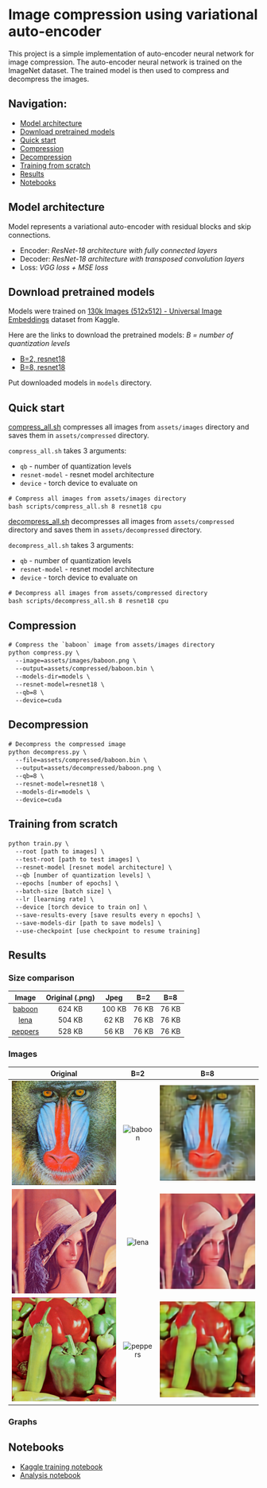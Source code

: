 # Image compression using variational auto-encoder

This project is a simple implementation of auto-encoder neural network for image compression.
The auto-encoder neural network is trained on the ImageNet dataset. The trained model is then used to compress and
decompress the images.

## Navigation:

* [Model architecture](#model-architecture)
* [Download pretrained models](#download-pretrained-models)
* [Quick start](#quick-start)
* [Compression](#compression)
* [Decompression](#decompression)
* [Training from scratch](#training-from-scratch)
* [Results](#results)
* [Notebooks](#notebooks)

## Model architecture

Model represents a variational auto-encoder with residual blocks and skip connections.

* Encoder: _ResNet-18 architecture with fully connected layers_
* Decoder: _ResNet-18 architecture with transposed convolution layers_
* Loss: _VGG loss + MSE loss_

## Download pretrained models

Models were trained on [130k Images (512x512) - Universal Image Embeddings](https://www.kaggle.com/datasets/rhtsingh/130k-images-512x512-universal-image-embeddings) dataset from Kaggle.

Here are the links to download the pretrained models:
_B = number of quantization levels_

* [B=2, resnet18](https://drive.google.com/drive/folders/1FaeWzeRW3BMqqZwGsHUjhf7PuAOsiY6E?usp=sharing)
* [B=8, resnet18](https://drive.google.com/drive/folders/1fYDc0e43cUR7xsIYatpz8fdJ_6KMJmSs?usp=sharing)

Put downloaded models in `models` directory.

## Quick start

[compress_all.sh](scripts/compress_all.sh) compresses all images from `assets/images` directory and saves them
in `assets/compressed` directory.

`compress_all.sh` takes 3 arguments:

* `qb` - number of quantization levels
* `resnet-model` - resnet model architecture
* `device` - torch device to evaluate on

```shell
# Compress all images from assets/images directory
bash scripts/compress_all.sh 8 resnet18 cpu
```

[decompress_all.sh](./scripts/decompress_all.sh) decompresses all images from `assets/compressed` directory and saves
them in `assets/decompressed` directory.

`decompress_all.sh` takes 3 arguments:

* `qb` - number of quantization levels
* `resnet-model` - resnet model architecture
* `device` - torch device to evaluate on

```shell
# Decompress all images from assets/compressed directory
bash scripts/decompress_all.sh 8 resnet18 cpu
```

## Compression

```shell
# Compress the `baboon` image from assets/images directory
python compress.py \
  --image=assets/images/baboon.png \
  --output=assets/compressed/baboon.bin \
  --models-dir=models \
  --resnet-model=resnet18 \
  --qb=8 \
  --device=cuda
```

## Decompression

```shell
# Decompress the compressed image
python decompress.py \
  --file=assets/compressed/baboon.bin \
  --output=assets/decompressed/baboon.png \
  --qb=8 \
  --resnet-model=resnet18 \
  --models-dir=models \
  --device=cuda
```

## Training from scratch

```shell
python train.py \
  --root [path to images] \
  --test-root [path to test images] \
  --resnet-model [resnet model architecture] \
  --qb [number of quantization levels] \
  --epochs [number of epochs] \
  --batch-size [batch size] \
  --lr [learning rate] \
  --device [torch device to train on] \
  --save-results-every [save results every n epochs] \
  --save-models-dir [path to save models] \
  --use-checkpoint [use checkpoint to resume training]
```

## Results

### Size comparison

|                Image                 | Original (.png) |  Jpeg  |  B=2  |  B=8  |
|:------------------------------------:|:---------------:|:------:|:-----:|:-----:|
|  [baboon](assets/images/baboon.png)  |     624 KB      | 100 KB | 76 KB | 76 KB |
|    [lena](assets/images/lena.png)    |     504 KB      | 62 KB  | 76 KB | 76 KB |
| [peppers](assets/images/peppers.png) |     528 KB      | 56 KB  | 76 KB | 76 KB |

### Images

|               Original                |                    B=2                    |                       B=8                       |
|:-------------------------------------:|:-----------------------------------------:|:-----------------------------------------------:|
|  ![baboon](assets/images/baboon.png)  |  ![baboon](assets/compressed/baboon.png)  |  ![baboon](assets/decompressed/B=8/baboon.png)  |
|    ![lena](assets/images/lena.png)    |    ![lena](assets/compressed/lena.png)    |    ![lena](assets/decompressed/B=8/lena.png)    |
| ![peppers](assets/images/peppers.png) | ![peppers](assets/compressed/peppers.png) | ![peppers](assets/decompressed/B=8/peppers.png) |

### Graphs

## Notebooks

* [Kaggle training notebook](notebooks/kaggle-cuda-training.ipynb)
* [Analysis notebook](notebooks/analysis.ipynb)